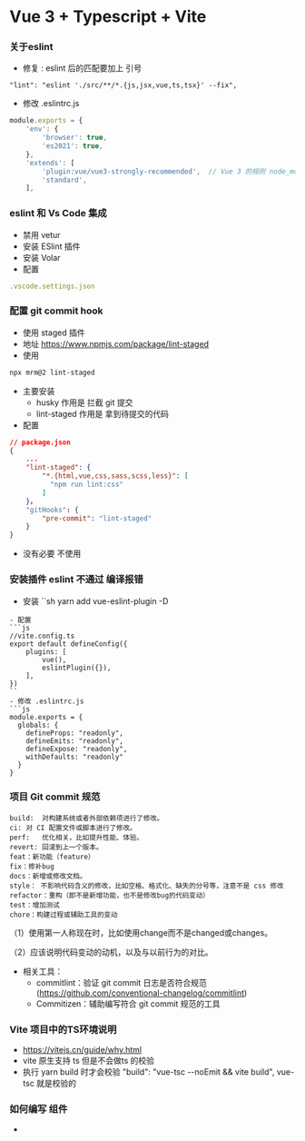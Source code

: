 # Vue 3 + Typescript + Vite
### 关于eslint 
- 修复 : eslint 后的匹配要加上 引号
```
"lint": "eslint './src/**/*.{js,jsx,vue,ts,tsx}' --fix",   
```
- 修改 .eslintrc.js
```js
module.exports = {
    'env': {
        'browser': true,
        'es2021': true,
    },
    'extends': [
        'plugin:vue/vue3-strongly-recommended',  // Vue 3 的规则 node_modules/eslint-plugin-vue/lib/configs/vue3-strongly-recommended.js
        'standard',
    ],
```
### eslint 和 Vs Code 集成
- 禁用 vetur
- 安装 ESlint 插件
- 安装 Volar
- 配置
```js
.vscode.settings.json
```

### 配置  git commit hook

- 使用 staged 插件
- 地址 https://www.npmjs.com/package/lint-staged
- 使用
```sh
npx mrm@2 lint-staged
```
- 主要安装 
    - husky 作用是 拦截 git 提交
    - lint-staged  作用是 拿到待提交的代码
- 配置
```json
// package.json
{
    ...
    "lint-staged": {
        "*.{html,vue,css,sass,scss,less}": [
          "npm run lint:css"
        ]
    }，
    "gitHooks": {
        "pre-commit": "lint-staged"
    }
}

```
- 没有必要 不使用 

### 安装插件 eslint 不通过  编译报错

- 安装
``sh
yarn add vue-eslint-plugin -D
```
- 配置
```js
//vite.config.ts
export default defineConfig({
    plugins: [
        vue(),
        eslintPlugin({}),
    ],
})
``
- 修改 .eslintrc.js
```js
module.exports = {
  globals: {
    defineProps: "readonly",
    defineEmits: "readonly",
    defineExpose: "readonly",
    withDefaults: "readonly"
  }
}
```

### 项目 Git commit 规范
```
build:	对构建系统或者外部依赖项进行了修改。
ci:	对 CI 配置文件或脚本进行了修改。
perf:	优化相关，比如提升性能、体验。
revert:	回滚到上一个版本。
feat：新功能（feature）
fix：修补bug
docs：新增或修改文档。
style： 不影响代码含义的修改，比如空格、格式化、缺失的分号等，注意不是 css 修改
refactor：重构（即不是新增功能，也不是修改bug的代码变动）
test：增加测试
chore：构建过程或辅助工具的变动
```
（1）使用第一人称现在时，比如使用change而不是changed或changes。

（2）应该说明代码变动的动机，以及与以前行为的对比。

- 相关工具：
    - commitlint：验证 git commit 日志是否符合规范 (https://github.com/conventional-changelog/commitlint)
    - Commitizen：辅助编写符合 git commit 规范的工具


### Vite 项目中的TS环境说明
- https://vitejs.cn/guide/why.html
- vite 原生支持 ts  但是不会做ts 的校验
- 执行 yarn build 时才会校验  "build": "vue-tsc --noEmit && vite build",  vue-tsc 就是校验的


### 如何编写 组件
- <script lang="ts">
- 

### vite 默认不支持 JSX TSX  需要安装官方插件
- https://vitejs.cn/plugins/#vitejs-plugin-vue-jsx
- https://www.npmjs.com/package/@vitejs/plugin-vue-jsx

### 安装 vue-router
```sh
npm install vue-router@4
```

### 安装 Vuex
```sh
yarn add vuex@next 
```
- 配置 ts interface 














































## 笔记

https://www.yuque.com/books/share/84a225ba-970e-46ee-9e72-b09a297d75fe?#（密码：slzd） 《【Vue 3 + TS 项目实战】统】

## 代码

https://gitee.com/lipengzhou/shop-admin
